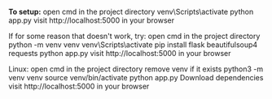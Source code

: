 **To setup:**
open cmd in the project directory
venv\\Scripts\\activate
python app.py
visit  http://localhost:5000 in your browser

If for some reason that doesn't work, try:
open cmd in the project directory
python -m venv venv
venv\\Scripts\\activate
pip install flask beautifulsoup4 requests
python app.py
visit  http://localhost:5000 in your browser

Linux:
open cmd in the project directory
remove venv if it exists
python3 -m venv venv
source venv/bin/activate
python app.py
Download dependencies
visit  http://localhost:5000 in your browser
